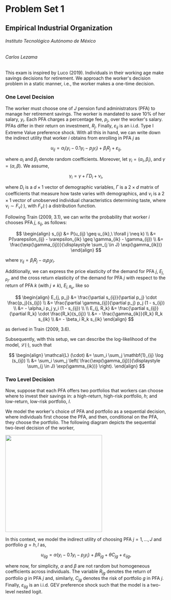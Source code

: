 # Problem Set 1

## Empirical Industrial Organization

###### Instituto Tecnológico Autónomo de México

###### Carlos Lezama

This exam is inspired by Luco (2019). Individuals in their working age make savings decisions for retirement. We approach the worker's decision problem in a static manner, i.e., the worker makes a one-time decision.

### One Level Decision

The worker must choose one of $J$ pension fund administrators (PFA) to manage her retirement savings. The worker is mandated to save $10\%$ of her salary, $y_i$. Each PFA charges a percentage fee, $p_j$, over the worker's salary. PFAs differ in their return on investment, $R_j$. Finally, $\varepsilon_{ij}$ is an i.i.d. Type I Extreme Value preference shock. With all this in hand, we can write down the indirect utility that worker $i$ obtains from enrolling in PFA $j$ as

$$
u_{ij} = \alpha_i\left( y_i - 0.1y_i - p_jy_i \right) + \beta_iR_j + \varepsilon_{ij} ,
$$

where $\alpha_i$ and $\beta_i$ denote random coefficients. Moreover, let $\gamma_i = \left( \alpha_{i}, \beta_{i} \right)$, and $\gamma = \left( \alpha,\beta \right)$. We assume,

$$
\gamma_i = \gamma + \Gamma D_i + \nu_i ,
$$

where $D_i$ is a $d\times1$ vector of demographic variables, $\Gamma$ is a $2\times d$ matrix of coefficients that measure how taste varies with demographics, and $\nu_i$ is a $2\times1$ vector of unobserved individual characteristics determining taste, where $\nu_i \sim F_\nu(\cdot)$, with $F_\nu(\cdot)$ a distribution function.

Following Train (2009, 3.1), we can write the probability that worker $i$ chooses PFA $j$, $s_{ij}$, as follows:

$$
\begin{align}
s_{ij} &= P(u_{ij} \geq u_{ik},\ \forall j \neq k) \\
&= P(\varepsilon_{ij} - \varepsilon_{ik} \geq \gamma_{ik} - \gamma_{ij}) \\
&= \frac{\exp(\gamma_{ij})}{\displaystyle \sum_{j \in J} \exp(\gamma_{ik})}
\end{align}
$$

where $\gamma_{ij} = \beta_i R_j - \alpha_i p_j y_i$.

Additionally, we can express the price elasticity of the demand for PFA $j$, $E_{j, p_j}$, and the cross return elasticity of the demand for PFA $j$ with respect to the return of PFA $k$ (with $j \neq k$), $E_{j, R_k}$, like so

$$
\begin{align}
E_{j, p_j} &= \frac{\partial s_{ij}}{\partial p_j} \cdot \frac{p_j}{s_{ij}} \\
&= \frac{\partial \gamma_{ij}}{\partial p_j} p_j (1 - s_{ij}) \\
&= - \alpha_i p_j y_i (1 - s_{ij}) \\ \\
E_{j, R_k} &= \frac{\partial s_{ij}}{\partial R_k} \cdot \frac{R_k}{s_{ij}} \\
&= - \frac{\gamma_{ik}}{R_k} R_k s_{ik} \\
&= - \beta_i R_k s_{ik}
\end{align}
$$

as derived in Train (2009, 3.6).

Subsequently, with this setup, we can describe the log-likelihood of the model, $\mathcal{L} (\cdot)$, such that

$$
\begin{align}
\mathcal{L} (\cdot) &= \sum_i \sum_j \mathbf{1}_{ij} \log (s_{ij}) \\
&= \sum_i \sum_j \left( \frac{\exp(\gamma_{ij})}{\displaystyle \sum_{j \in J} \exp(\gamma_{ik})} \right).
\end{align}
$$

### Two Level Decision

Now, suppose that each PFA offers two portfolios that workers can choose where to invest their savings in: a high-return, high-risk portfolio, $h$; and low-return, low-risk portfolio, $l$.

We model the worker's choice of PFA and portfolio as a sequential decision, where individuals first choose the PFA, and then, conditional on the PFA, they choose the portfolio. The following diagram depicts the sequential two-level decision of the worker,

<img src="img/1.png" style="width:8cm;" />

In this context, we model the indirect utility of choosing PFA $j=1,\dots,J$ and portfolio $g=h,l$ as,

$$
u_{ijg} = \alpha\left( y_i - 0.1y_i - p_jy_i \right) + \beta R_{jg} + \theta 
C_{jg} + \varepsilon_{ijg} ,
$$

where now, for simplicity, $\alpha$ and $\beta$ are not random but homogeneous coefficients across individuals. The variable $R_{jg}$ denotes the return of portfolio $g$ in PFA $j$ and, similarly, $C_{jg}$ denotes the risk of portfolio $g$ in PFA $j$. Finally, $\varepsilon_{ijg}$ is an i.i.d. GEV preference shock such that the model is a two-level nested logit.